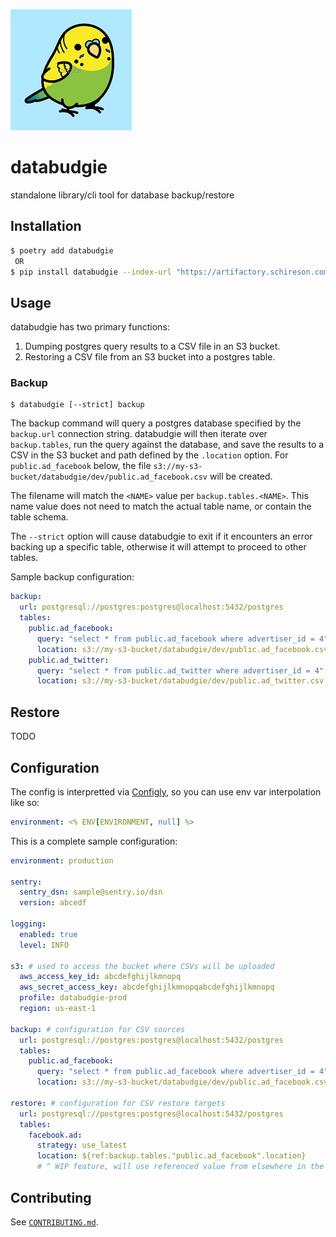 ![databudgie](databudgie.png)

# databudgie

standalone library/cli tool for database backup/restore

## Installation

```bash
$ poetry add databudgie
 OR
$ pip install databudgie --index-url "https://artifactory.schireson.com/artifactory/api/pypi/pypi/simple"
```

## Usage

databudgie has two primary functions:

1. Dumping postgres query results to a CSV file in an S3 bucket.
1. Restoring a CSV file from an S3 bucket into a postgres table.

### Backup

```
$ databudgie [--strict] backup
```

The backup command will query a postgres database specified by the `backup.url` connection string. databudgie will then iterate over `backup.tables`, run the query against the database, and save the results to a CSV in the S3 bucket and path defined by the `.location` option. For `public.ad_facebook` below, the file `s3://my-s3-bucket/databudgie/dev/public.ad_facebook.csv` will be created.

The filename will match the `<NAME>` value per `backup.tables.<NAME>`. This name value does not need to match the actual table name, or contain the table schema.

The `--strict` option will cause databudgie to exit if it encounters an error backing up a specific table, otherwise it will attempt to proceed to other tables.

Sample backup configuration:

```yml
backup:
  url: postgresql://postgres:postgres@localhost:5432/postgres
  tables:
    public.ad_facebook:
      query: "select * from public.ad_facebook where advertiser_id = 4"
      location: s3://my-s3-bucket/databudgie/dev/public.ad_facebook.csv
    public.ad_twitter:
      query: "select * from public.ad_twitter where advertiser_id = 4"
      location: s3://my-s3-bucket/databudgie/dev/public.ad_twitter.csv
```

## Restore

TODO

## Configuration

The config is interpretted via [Configly](https://github.com/schireson/configly), so you can use env var interpolation like so:

```yml
environment: <% ENV[ENVIRONMENT, null] %>
```

This is a complete sample configuration:

```yml
environment: production

sentry:
  sentry_dsn: sample@sentry.io/dsn
  version: abcedf

logging:
  enabled: true
  level: INFO

s3: # used to access the bucket where CSVs will be uploaded
  aws_access_key_id: abcdefghijlkmnopq
  aws_secret_access_key: abcdefghijlkmnopqabcdefghijlkmnopq
  profile: databudgie-prod
  region: us-east-1

backup: # configuration for CSV sources
  url: postgresql://postgres:postgres@localhost:5432/postgres
  tables:
    public.ad_facebook:
      query: "select * from public.ad_facebook where advertiser_id = 4"
      location: s3://my-s3-bucket/databudgie/dev/public.ad_facebook.csv

restore: # configuration for CSV restore targets
  url: postgresql://postgres:postgres@localhost:5432/postgres
  tables:
    facebook.ad:
      strategy: use_latest
      location: ${ref:backup.tables."public.ad_facebook".location}
      # ^ WIP feature, will use referenced value from elsewhere in the config
```


## Contributing

See [`CONTRIBUTING.md`](./CONTRIBUTING.md).